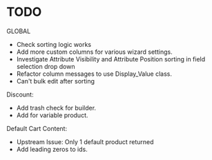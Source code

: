 # TODO

GLOBAL
- Check sorting logic works
- Add more custom columns for various wizard settings.
- Investigate Attribute Visibility and Attribute Position sorting in field
selection drop down
- Refactor column messages to use Display_Value class.
- Can't bulk edit after sorting

Discount:
- Add trash check for builder.
- Add for variable product.

Default Cart Content:
- Upstream Issue: Only 1 default product returned
- Add leading zeros to ids.